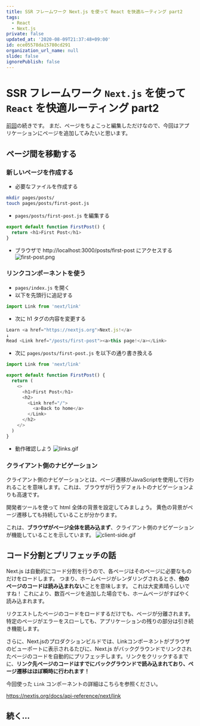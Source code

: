 ```yaml
---
title: SSR フレームワーク Next.js を使って React を快適ルーティング part2
tags:
  - React
  - Next.js
private: false
updated_at: '2020-08-09T21:37:48+09:00'
id: ece05578da15780cd291
organization_url_name: null
slide: false
ignorePublish: false
---
```

# SSR フレームワーク `Next.js` を使って `React` を快適ルーティング part2
[前回](https://qiita.com/takiguchi-yu/items/f1423be3daa9343cc9be)の続きです。
まだ、ページをちょこっと編集しただけなので、今回はアプリケーションにページを追加してみたいと思います。

## ページ間を移動する
### 新しいページを作成する
- 必要なファイルを作成する

```bash
mkdir pages/posts/
touch pages/posts/first-post.js
```

- `pages/posts/first-post.js` を編集する

```js:pages/posts/first-post.js
export default function FirstPost() {
  return <h1>First Post</h1>
}
```

- ブラウザで http://localhost:3000/posts/first-post にアクセスする
![first-post.png](https://qiita-image-store.s3.ap-northeast-1.amazonaws.com/0/59081/e6288e15-685a-6895-e183-014b4c628771.png)

### リンクコンポーネントを使う
- `pages/index.js` を開く
- 以下を先頭行に追記する

```js:pages/index.js 
import Link from 'next/link'
```
- 次に h1 タグの内容を変更する

```html:pages/index.js
Learn <a href="https://nextjs.org">Next.js!</a>
↓
Read <Link href="/posts/first-post"><a>this page!</a></Link>
```
- 次に `pages/posts/first-post.js` を以下の通り書き換える

```js:pages/posts/first-post.js
import Link from 'next/link'

export default function FirstPost() {
  return (
    <>
      <h1>First Post</h1>
      <h2>
        <Link href="/">
          <a>Back to home</a>
        </Link>
      </h2>
    </>
  )
}
```

- 動作確認しよう
![links.gif](https://qiita-image-store.s3.ap-northeast-1.amazonaws.com/0/59081/dfb008bb-d5e7-7516-4bd7-e462d0fa61d8.gif)

### クライアント側のナビゲーション
クライアント側のナビゲーションとは、ページ遷移がJavaScriptを使用して行われることを意味します。これは、ブラウザが行うデフォルトのナビゲーションよりも高速です。

開発者ツールを使って html 全体の背景を設定してみましょう。
黄色の背景がページ遷移しても持続していることが分かります。

これは、**ブラウザがページ全体を読み込まず**、クライアント側のナビゲーションが機能していることを示しています。
![client-side.gif](https://qiita-image-store.s3.ap-northeast-1.amazonaws.com/0/59081/3ca2a6fd-d9f7-ff5c-5316-84c2be880dd7.gif)

## コード分割とプリフェッチの話
Next.js は自動的にコード分割を行うので、各ページはそのページに必要なものだけをロードします。
つまり、ホームページがレンダリングされるとき、**他のページのコードは読み込まれない**ことを意味します。
これは大変素晴らしいですね！
これにより、数百ページを追加した場合でも、ホームページがすばやく読み込まれます。

リクエストしたページのコードをロードするだけでも、ページが分離されます。
特定のページがエラーをスローしても、アプリケーションの残りの部分は引き続き機能します。

さらに、Next.jsのプロダクションビルドでは、Linkコンポーネントがブラウザのビューポートに表示されるたびに、Next.js がバックグラウンドでリンクされたページのコードを自動的にプリフェッチします。リンクをクリックするまでに、**リンク先ページのコードはすでにバックグラウンドで読み込まれており、ページ遷移はほぼ瞬時に行われます！**

今回使った `Link` コンポーネントの詳細はこちらを参照ください。

https://nextjs.org/docs/api-reference/next/link

## 続く...
